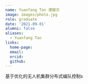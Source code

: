 ```yaml
---
name: Yuanfang Tan 谭媛方
image: images/photo.jpg
role: graduate
date: '2021-09-01'
alumni: false
aliases:
  - Yuanfang Tan
links:
  home-page: 
  email: 
  orcid: 
  github: 
---
```


基于优化的无人机集群分布式编队控制s